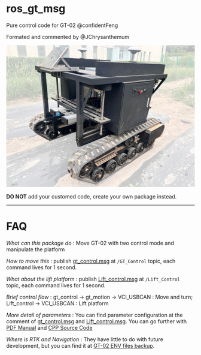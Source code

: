 # ros_gt_msg

Pure control code for GT-02 @confidentFeng

Formated and commented by @JChrysanthemum

<!-- 浙江智澜 GT-02 全地形履带车 ROS控制源码  -->

![Show](misc/show_masked.jpg)


**DO NOT** add your customed code, create your own package instead. 

------

# FAQ
*What can this package do*
: Move GT-02 with two control mode and manipulate the platform

*How to move this*
: publish [gt_control.msg](msg/gt_control.msg) at `/GT_Control` topic, each command lives for 1 second.

*What about the lift platform*
: publish [Lift_control.msg](msg/Lift_control.msg) at `/Lift_Control` topic, each command lives for 1 second.

*Brief control flow*
: gt_control -> gt_motion -> VCI_USBCAN : Move and turn; Lift_control -> VCI_USBCAN : Lift platform

*More detail of parameters*
: You can find parameter configuration at the comment of [gt_control.msg](msg/gt_control.msg) and [Lift_control.msg](msg/Lift_control.msg). You can go further with [PDF Manual](doc/GT02_CAN_Communication_Protocol_V2.pdf) and [CPP Source Code](src/ros_gt_msg.cpp)

*Where is RTK and Navigation*
: They have little to do with future development, but you can find it at [GT-02 ENV files backup](https://github.com/JChrysanthemum/ros_gt_msg/releases/tag/env).


